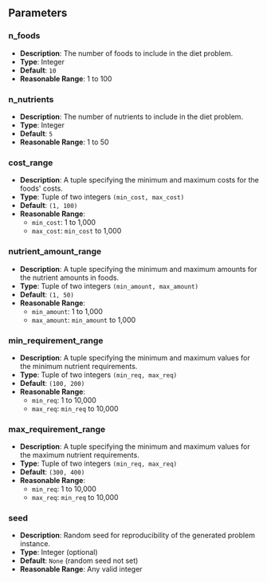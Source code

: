 ## Parameters

### n_foods

- **Description**: The number of foods to include in the diet problem.
- **Type**: Integer
- **Default**: `10`
- **Reasonable Range**: 1 to 100

### n_nutrients

- **Description**: The number of nutrients to include in the diet problem.
- **Type**: Integer
- **Default**: `5`
- **Reasonable Range**: 1 to 50

### cost_range

- **Description**: A tuple specifying the minimum and maximum costs for the foods' costs.
- **Type**: Tuple of two integers `(min_cost, max_cost)`
- **Default**: `(1, 100)`
- **Reasonable Range**:
  - `min_cost`: 1 to 1,000
  - `max_cost`: `min_cost` to 1,000

### nutrient_amount_range

- **Description**: A tuple specifying the minimum and maximum amounts for the nutrient amounts in foods.
- **Type**: Tuple of two integers `(min_amount, max_amount)`
- **Default**: `(1, 50)`
- **Reasonable Range**:
  - `min_amount`: 1 to 1,000
  - `max_amount`: `min_amount` to 1,000

### min_requirement_range

- **Description**: A tuple specifying the minimum and maximum values for the minimum nutrient requirements.
- **Type**: Tuple of two integers `(min_req, max_req)`
- **Default**: `(100, 200)`
- **Reasonable Range**:
  - `min_req`: 1 to 10,000
  - `max_req`: `min_req` to 10,000

### max_requirement_range

- **Description**: A tuple specifying the minimum and maximum values for the maximum nutrient requirements.
- **Type**: Tuple of two integers `(min_req, max_req)`
- **Default**: `(300, 400)`
- **Reasonable Range**:
  - `min_req`: 1 to 10,000
  - `max_req`: `min_req` to 10,000

### seed

- **Description**: Random seed for reproducibility of the generated problem instance.
- **Type**: Integer (optional)
- **Default**: `None` (random seed not set)
- **Reasonable Range**: Any valid integer